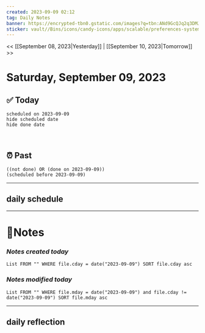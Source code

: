 ```yaml
---
created: 2023-09-09 02:12
tag: Daily Notes
banner: https://encrypted-tbn0.gstatic.com/images?q=tbn:ANd9GcQJq2q3DMJYoMnyygnbhIHdSc5OYDFP4QOoHQ&usqp=CAU
sticker: vault//Bins/icons/candy-icons/apps/scalable/preferences-system-time.svg
---
```

<< [[September 08, 2023|Yesterday]] | [[September 10, 2023|Tomorrow]] >>

# Saturday, September 09, 2023



## ✅ Today

```tasks
scheduled on 2023-09-09
hide scheduled date
hide done date
```
​
## ⏰ Past

```tasks
((not done) OR (done on 2023-09-09))
(scheduled before 2023-09-09)
```


--- 
## daily schedule


---
# 📝Notes
### *Notes created today*
```dataview
List FROM "" WHERE file.cday = date("2023-09-09") SORT file.cday asc
```


### *Notes modified today*
```dataview
List FROM "" WHERE file.mday = date("2023-09-09") and file.cday != date("2023-09-09") SORT file.mday asc
```

---
## daily reflection 

